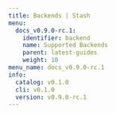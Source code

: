 ```yaml
---
title: Backends | Stash
menu:
  docs_v0.9.0-rc.1:
    identifier: backend
    name: Supported Backends
    parent: latest-guides
    weight: 10
menu_name: docs_v0.9.0-rc.1
info:
  catalog: v0.1.0
  cli: v0.1.0
  version: v0.9.0-rc.1
---
```


